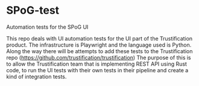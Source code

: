 # SPoG-test
Automation tests for the SPoG UI

This repo deals with UI automation tests for the UI part of the Trustification product.
The infrastructure is Playwright and the language used is Python.
Along the way there will be attempts to add these tests to the Trustification repo (https://github.com/trustification/trustification)
The purpose of this is to allow the Trustification team that is implementing REST API using Rust 
code, to run the UI tests with their own tests in their pipeline and create a kind of integration tests.